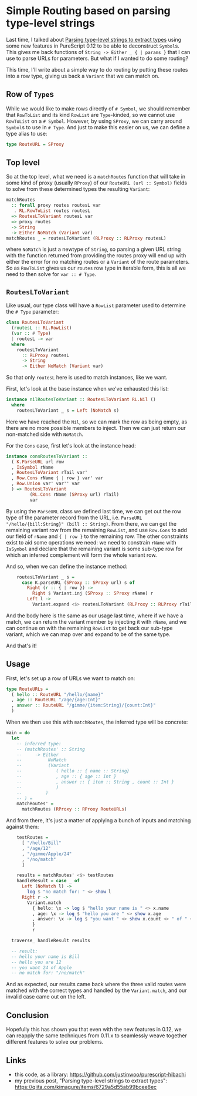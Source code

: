 # Simple Routing based on parsing type-level strings

Last time, I talked about [Parsing type-level strings to extract types](https://qiita.com/kimagure/items/6729a5d55ab99bcee8ec) using some new features in PureScript 0.12 to be able to deconstruct `Symbol`s. This gives me back functions of `String -> Either _ { | params }` that I can use to parse URLs for parameters. But what if I wanted to do some routing?

This time, I'll write about a simple way to do routing by putting these routes into a row type, giving us back a `Variant` that we can match on.

## Row of `Type`s

While we would like to make rows directly of `# Symbol`, we should remember that `RowToList` and its kind `RowList` are `Type`-kinded, so we cannot use `RowToList` on a `# Symbol`. However, by using `SProxy`, we can carry around `Symbol`s to use in `# Type`. And just to make this easier on us, we can define a type alias to use:

```hs
type RouteURL = SProxy
```

## Top level

So at the top level, what we need is a `matchRoutes` function that will take in some kind of proxy (usually `RProxy`) of our `RouteURL (url :: Symbol)` fields to solve from these determined types the resulting `Variant`:

```hs
matchRoutes
  :: forall proxy routes routesL var
   . RL.RowToList routes routesL
  => RoutesLToVariant routesL var
  => proxy routes
  -> String
  -> Either NoMatch (Variant var)
matchRoutes _ = routesLToVariant (RLProxy :: RLProxy routesL)
```

where `NoMatch` is just a newtype of `String`, so parsing a given URL string with the function returned from providing the routes proxy will end up with either the error for no matching routes or a `Variant` of the route parameters. So as `RowToList` gives us our `routes` row type in iterable form, this is all we need to then solve for `var :: # Type`.

## `RoutesLToVariant`

Like usual, our type class will have a `RowList` parameter used to determine the `# Type` parameter:

```hs
class RoutesLToVariant
  (routesL :: RL.RowList)
  (var :: # Type)
  | routesL -> var
  where
    routesLToVariant
      :: RLProxy routesL
      -> String
      -> Either NoMatch (Variant var)
```

So that only `routesL` here is used to match instances, like we want.

First, let's look at the base instance when we've exhausted this list:

```hs
instance nilRoutesToVariant :: RoutesLToVariant RL.Nil ()
  where
    routesLToVariant _ s = Left (NoMatch s)
```

Here we have reached the `Nil`, so we can mark the row as being empty, as there are no more possible members to inject. Then we can just return our non-matched side with `NoMatch`.


For the `Cons` case, first let's look at the instance head:

```hs
instance consRoutesToVariant ::
  ( K.ParseURL url row
  , IsSymbol rName
  , RoutesLToVariant rTail var'
  , Row.Cons rName { | row } var' var
  , Row.Union var' var'' var
  ) => RoutesLToVariant
         (RL.Cons rName (SProxy url) rTail)
         var
```

By using the `ParseURL` class we defined last time, we can get out the row type of the parameter record from the URL, i.e. `ParseURL "/hello/{bill:String}" (bill :: String)`. From there, we can get the remaining variant row from the remaining `RowList`, and use `Row.Cons` to add our field of `rName` and `{ | row }` to the remaining row. The other constraints exist to aid some operations we need: we need to constrain `rName` with `IsSymbol` and declare that the remaining variant is some sub-type row for which an inferred complement will form the whole variant row.

And so, when we can define the instance method:

```hs
    routesLToVariant _ s =
      case K.parseURL (SProxy :: SProxy url) s of
        Right (r :: { | row }) ->
          Right $ Variant.inj (SProxy :: SProxy rName) r
        Left l ->
          Variant.expand <$> routesLToVariant (RLProxy :: RLProxy rTail) s
```

And the body here is the same as our usage last time, where if we have a match, we can return the variant member by injecting it with `rName`, and we can continue on with the remaining `RowList` to get back our sub-type variant, which we can map over and expand to be of the same type.

And that's it!

## Usage

First, let's set up a row of URLs we want to match on:

```hs
type RouteURLs =
  ( hello :: RouteURL "/hello/{name}"
  , age :: RouteURL "/age/{age:Int}"
  , answer :: RouteURL "/gimme/{item:String}/{count:Int}"
  )
```

When we then use this with `matchRoutes`, the inferred type will be concrete:

```hs
main = do
  let
    -- inferred type:
    -- (matchRoutes' :: String
    --     -> Either
    --          NoMatch
    --          (Variant
    --             ( hello :: { name :: String}
    --             , age :: { age :: Int }
    --             , answer :: { item :: String , count :: Int }
    --             )
    --         )
    -- ) =
    matchRoutes' =
      matchRoutes (RProxy :: RProxy RouteURLs)
```

And from there, it's just a matter of applying a bunch of inputs and matching against them:

```hs
    testRoutes =
      [ "/hello/Bill"
      , "/age/12"
      , "/gimme/Apple/24"
      , "/no/match"
      ]

    results = matchRoutes' <$> testRoutes
    handleResult = case _ of
      Left (NoMatch l) ->
        log $ "no match for: " <> show l
      Right r ->
        Variant.match
          { hello: \x -> log $ "hello your name is " <> x.name
          , age: \x -> log $ "hello you are " <> show x.age
          , answer: \x -> log $ "you want " <> show x.count <> " of " <> x.item
          }
          r

  traverse_ handleResult results

  -- result:
  -- hello your name is Bill
  -- hello you are 12
  -- you want 24 of Apple
  -- no match for: "/no/match"
```

And as expected, our results came back where the three valid routes were matched with the correct types and handled by the `Variant.match`, and our invalid case came out on the left.

## Conclusion

Hopefully this has shown you that even with the new features in 0.12, we can reapply the same techniques from 0.11.x to seamlessly weave together different features to solve our problems.

## Links

* this code, as a library: <https://github.com/justinwoo/purescript-hibachi>
* my previous post, "Parsing type-level strings to extract types": <https://qiita.com/kimagure/items/6729a5d55ab99bcee8ec>
